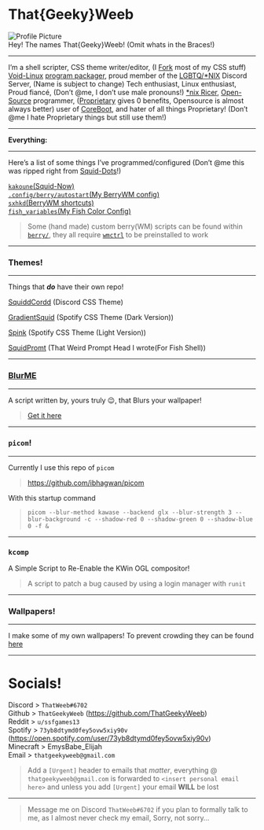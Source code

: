 <h1 id="thatgeekyweeb">That{Geeky}Weeb</h1>
<p><img src="https://cdn.discordapp.com/avatars/583479051524505630/e1effcd799482c49062bb187ef373bb3.png" alt="Profile Picture"><br>
Hey! The names That{Geeky}Weeb! (Omit whats in the Braces!)</p>
<hr>
<p>I’m a shell scripter, CSS theme writer/editor, (I <a href="%5Bhttps://docs.github.com/en/github/collaborating-with-issues-and-pull-requests/about-forks%5D(https://docs.github.com/en/github/collaborating-with-issues-and-pull-requests/about-forks)">Fork</a> most of my CSS stuff) <a href="https://voidlinux.org/">Void-Linux</a> <a href="https://github.com/void-linux/void-packages/pulls?q=is%3Apr+author%3AThatGeekyWeeb+">program packager</a>, proud member of the <a href="https://discord.gg/zh5Fm5G">LGBTQ/*NIX</a> Discord Server, (Name is subject to change) Tech enthusiast, Linux enthusiast, Proud fiancé, (Don’t @me, I don’t use male pronouns!) <a href="https://www.reddit.com/r/unixporn/wiki/themeing/dictionary#wiki_other_terms">*nix Ricer</a>, <a href="https://en.wikipedia.org/wiki/Open-source_software">Open-Source</a> programmer, (<a href="https://en.wikipedia.org/wiki/Proprietary_software">Proprietary</a> gives 0 benefits, Opensource is almost always better) user of <a href="https://www.coreboot.org/">CoreBoot</a>, and hater of all things Proprietary! (Don’t @me I hate Proprietary things but still use them!)</p>
<hr>
<p><strong>Everything:</strong></p>
<hr>
<p>Here’s a list of some things I’ve programmed/configured (Don’t @me this was ripped right from <a href="https://github.com/ThatGeekyWeeb/Squid-Dots">Squid-Dots</a>!)</p>
<p><a href="https://github.com/ThatGeekyWeeb/Squid-Dots/blob/master/Squid-Now/Squid-Now.kak"><code>kakoune</code>(Squid-Now)</a><br>
<a href="https://github.com/ThatGeekyWeeb/Squid-Dots/blob/master/berry/autostart"><code>.config/berry/autostart</code>(My BerryWM config)</a><br>
<a href="https://github.com/ThatGeekyWeeb/Squid-Dots/blob/master/sxhkd/sxhkdrc"><code>sxhkd</code>(BerryWM shortcuts)</a><br>
<a href="https://github.com/ThatGeekyWeeb/Squid-Dots/blob/master/Fish-Colors/fish_variables"><code>fish_variables</code>(My Fish Color Config)</a></p>

<blockquote>
<p>Some (hand made) custom berry(WM) scripts can be found within <a href="https://github.com/ThatGeekyWeeb/Squid-Dots/tree/master/berry"> <code>berry/</code></a>, they all require <a href="https://en.wikipedia.org/wiki/Wmctrl"><code>wmctrl</code></a> to be preinstalled to work</p>
</blockquote>
<hr>
<h3 id="themes">Themes!</h3>
<hr>
<p>Things that <em><strong>do</strong></em> have their own repo!</p>
<a href="https://github.com/ThatGeekyWeeb/SquiddCordd">SquiddCordd</a> 
(Discord CSS Theme)
<p><a href="https://github.com/ThatGeekyWeeb/GradientSquid">GradientSquid</a> (Spotify CSS Theme (Dark Version))</p>
<p><a href="https://github.com/ThatGeekyWeeb/GradientSquid/tree/Spink">Spink</a> (Spotify CSS Theme (Light Version))</p>
<p><a href="https://github.com/ThatGeekyWeeb/SquidPrompt">SquidPromt</a> (That Weird Prompt Head I wrote(For Fish Shell))</p>

<hr>
<h3 id="blurme"><a href="https://github.com/ThatGeekyWeeb/BlurME">BlurME</a></h3>
<hr>
<p>A script written by, yours truly 😉, that Blurs your wallpaper!</p>
<blockquote>
<p><a href="https://github.com/ThatGeekyWeeb/BlurME">Get it here</a></p>
</blockquote>
<hr>
<h3 id="picom"><code>picom</code>!</h3>
<hr>
<p>Currently I use this repo of <code>picom</code></p>
<blockquote>
<p><a href="https://github.com/ibhagwan/picom">https://github.com/ibhagwan/picom</a></p>
</blockquote>
<p>With this startup command</p>
<blockquote>
<pre class="  language-sh"><code class="prism  language-sh">picom --blur-method kawase --backend glx --blur-strength 3 --blur-background -c --shadow-red 0 --shadow-green 0 --shadow-blue 0 -f &amp;
</code></pre>
</blockquote>
<hr>
<h3 id="kcomp"><code>kcomp</code></h3>
<p>A Simple Script to Re-Enable the KWin OGL compositor!</p>
<blockquote>
  <p> A script to patch a bug caused by using a login manager with <code>runit</code></p>
</blockquote>
<hr>
<h3 id="wallpapers">Wallpapers!</h3>
<hr>
<p>I make some of my own wallpapers! To prevent crowding they can be found <a href="https://github.com/ThatGeekyWeeb/Squid-Dots#wallpapers">here</a></p>
<hr>
<h1 id="socials">Socials!</h1>
<p>Discord &gt; <code>ThatWeeb#6702</code><br>
Github &gt; <code>ThatGeekyWeeb</code> (<a href="https://github.com/ThatGeekyWeeb">https://github.com/ThatGeekyWeeb</a>)<br> 
Reddit &gt; <code>u/ssfgames13</code><br>
Spotify &gt; <code>73yb8dtymd0fey5ovw5xiy90v</code> (<a href="https://open.spotify.com/user/73yb8dtymd0fey5ovw5xiy90v">https://open.spotify.com/user/73yb8dtymd0fey5ovw5xiy90v</a>)<br>
Minecraft &gt; EmysBabe_Elijah<br>
Email &gt; <code>thatgeekyweeb@gmail.com</code></p>
<blockquote>
<p>Add a <code>[Urgent]</code> header to emails that <em>matter</em>, everything @ <code>thatgeekyweeb@gmail.com</code> is forwarded to <code>&lt;insert personal email here&gt;</code> and unless you add <code>[Urgent]</code> your email <strong>WILL</strong> be lost</p>
</blockquote>
<hr>
<blockquote>
<p>Message me on Discord <code>ThatWeeb#6702</code> if you plan to formally talk to me, as I almost never check my email, Sorry, not sorry…</p>
</blockquote>

